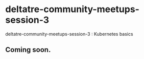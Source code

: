# deltatre-community-meetups-session-3
deltatre-community-meetups-session-3 : Kubernetes basics
## Coming soon.
